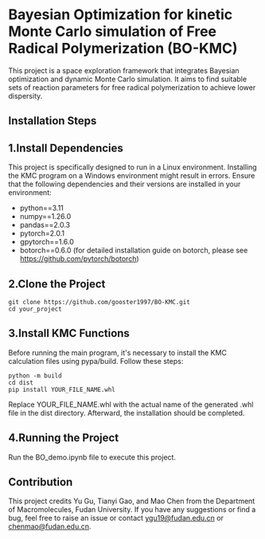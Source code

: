 # Bayesian Optimization for kinetic Monte Carlo simulation of Free Radical Polymerization (BO-KMC)

This project is a space exploration framework that integrates Bayesian optimization and dynamic Monte Carlo simulation. It aims to find suitable sets of reaction parameters for free radical polymerization to achieve lower dispersity.

## Installation Steps
## 1.Install Dependencies
This project is specifically designed to run in a Linux environment. Installing the KMC program on a Windows environment might result in errors.
Ensure that the following dependencies and their versions are installed in your environment:
- python==3.11
- numpy==1.26.0
- pandas==2.0.3
- pytorch=2.0.1
- gpytorch==1.6.0
- botorch==0.6.0 (for detailed installation guide on botorch, please see https://github.com/pytorch/botorch)

## 2.Clone the Project
```
git clone https://github.com/gooster1997/BO-KMC.git
cd your_project
```
## 3.Install KMC Functions
Before running the main program, it's necessary to install the KMC calculation files using pypa/build. Follow these steps:
```
python -m build
cd dist
pip install YOUR_FILE_NAME.whl
```
Replace YOUR_FILE_NAME.whl with the actual name of the generated .whl file in the dist directory.
Afterward, the installation should be completed.

## 4.Running the Project
Run the BO_demo.ipynb file to execute this project.

## Contribution
This project credits Yu Gu, Tianyi Gao, and Mao Chen from the Department of Macromolecules, Fudan University. If you have any suggestions or find a bug, feel free to raise an issue or contact ygu19@fudan.edu.cn or chenmao@fudan.edu.cn.



